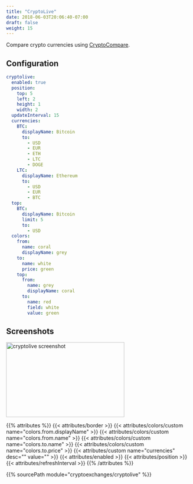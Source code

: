 ```yaml
---
title: "CryptoLive"
date: 2018-06-03T20:06:40-07:00
draft: false
weight: 15
---
```


Compare crypto currencies using [CryptoCompare](https://cryptocompare.com).

## Configuration

```yaml
cryptolive:
  enabled: true
  position:
    top: 5
    left: 2
    height: 1
    width: 2
  updateInterval: 15
  currencies:
    BTC:
      displayName: Bitcoin
      to:
        - USD
        - EUR
        - ETH
        - LTC
        - DOGE
    LTC:
      displayName: Ethereum
      to:
        - USD
        - EUR
        - BTC
  top:
    BTC:
      displayName: Bitcoin
      limit: 5
      to:
        - USD
  colors:
    from:
      name: coral
      displayName: grey
    to:
      name: white
      price: green
    top:
      from:
        name: grey
        displayName: coral
      to:
        name: red
        field: white
        value: green
```

## Screenshots

<img class="screenshot" src="/imgs/modules/cryptolive.png" width="320" height="203" alt="cryptolive screenshot" />

{{% attributes %}}
  {{< attributes/border >}}
  {{< attributes/colors/custom name="colors.from.displayName" >}}
  {{< attributes/colors/custom name="colors.from.name" >}}
  {{< attributes/colors/custom name="colors.to.name" >}}
  {{< attributes/colors/custom name="colors.to.price" >}}
  {{< attributes/custom name="currencies" desc="" value="" >}}
  {{< attributes/enabled >}}
  {{< attributes/position >}}
  {{< attributes/refreshInterval >}}
{{% /attributes %}}

{{% sourcePath module="cryptoexchanges/cryptolive" %}}

